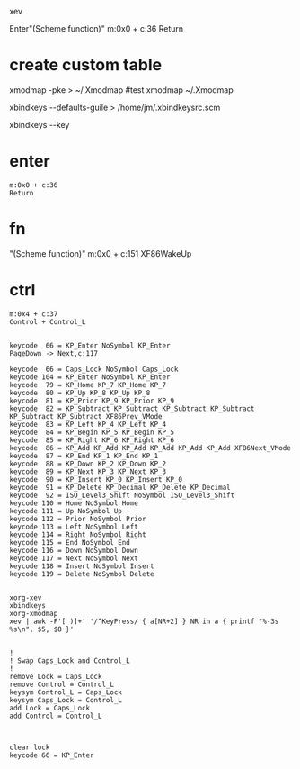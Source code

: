


xev




Enter"(Scheme function)"
m:0x0 + c:36
Return




# create custom table
xmodmap -pke > ~/.Xmodmap
#test
xmodmap ~/.Xmodmap

xbindkeys --defaults-guile > /home/jm/.xbindkeysrc.scm


xbindkeys --key


# enter
    m:0x0 + c:36
    Return


# fn
"(Scheme function)"
    m:0x0 + c:151
    XF86WakeUp

# ctrl
    m:0x4 + c:37
    Control + Control_L


```

keycode  66 = KP_Enter NoSymbol KP_Enter
PageDown -> Next,c:117

keycode  66 = Caps_Lock NoSymbol Caps_Lock
keycode 104 = KP_Enter NoSymbol KP_Enter
keycode  79 = KP_Home KP_7 KP_Home KP_7
keycode  80 = KP_Up KP_8 KP_Up KP_8
keycode  81 = KP_Prior KP_9 KP_Prior KP_9
keycode  82 = KP_Subtract KP_Subtract KP_Subtract KP_Subtract KP_Subtract KP_Subtract XF86Prev_VMode
keycode  83 = KP_Left KP_4 KP_Left KP_4
keycode  84 = KP_Begin KP_5 KP_Begin KP_5
keycode  85 = KP_Right KP_6 KP_Right KP_6
keycode  86 = KP_Add KP_Add KP_Add KP_Add KP_Add KP_Add XF86Next_VMode
keycode  87 = KP_End KP_1 KP_End KP_1
keycode  88 = KP_Down KP_2 KP_Down KP_2
keycode  89 = KP_Next KP_3 KP_Next KP_3
keycode  90 = KP_Insert KP_0 KP_Insert KP_0
keycode  91 = KP_Delete KP_Decimal KP_Delete KP_Decimal
keycode  92 = ISO_Level3_Shift NoSymbol ISO_Level3_Shift
keycode 110 = Home NoSymbol Home
keycode 111 = Up NoSymbol Up
keycode 112 = Prior NoSymbol Prior
keycode 113 = Left NoSymbol Left
keycode 114 = Right NoSymbol Right
keycode 115 = End NoSymbol End
keycode 116 = Down NoSymbol Down
keycode 117 = Next NoSymbol Next
keycode 118 = Insert NoSymbol Insert
keycode 119 = Delete NoSymbol Delete


xorg-xev
xbindkeys
xorg-xmodmap
xev | awk -F'[ )]+' '/^KeyPress/ { a[NR+2] } NR in a { printf "%-3s %s\n", $5, $8 }'


!
! Swap Caps_Lock and Control_L
!
remove Lock = Caps_Lock
remove Control = Control_L
keysym Control_L = Caps_Lock
keysym Caps_Lock = Control_L
add Lock = Caps_Lock
add Control = Control_L



clear lock
keycode 66 = KP_Enter
